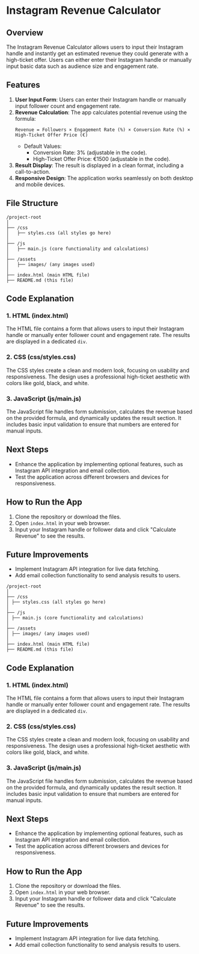 # Instagram Revenue Calculator

## Overview

The Instagram Revenue Calculator allows users to input their Instagram handle and instantly get an estimated revenue they could generate with a high-ticket offer. Users can either enter their Instagram handle or manually input basic data such as audience size and engagement rate.

## Features

1. **User Input Form**: Users can enter their Instagram handle or manually input follower count and engagement rate.
2. **Revenue Calculation**: The app calculates potential revenue using the formula:
   ```
   Revenue = Followers × Engagement Rate (%) × Conversion Rate (%) × High-Ticket Offer Price (€)
   ```
   - Default Values:
     - Conversion Rate: 3% (adjustable in the code).
     - High-Ticket Offer Price: €1500 (adjustable in the code).
3. **Result Display**: The result is displayed in a clean format, including a call-to-action.
4. **Responsive Design**: The application works seamlessly on both desktop and mobile devices.

## File Structure

```
/project-root  
│  
├── /css  
│   ├── styles.css (all styles go here)  
│  
├── /js  
│   ├── main.js (core functionality and calculations)  
│  
├── /assets  
│   ├── images/ (any images used)  
│  
├── index.html (main HTML file)  
├── README.md (this file)  
```

## Code Explanation

### 1. HTML (index.html)

The HTML file contains a form that allows users to input their Instagram handle or manually enter follower count and engagement rate. The results are displayed in a dedicated `div`.

### 2. CSS (css/styles.css)

The CSS styles create a clean and modern look, focusing on usability and responsiveness. The design uses a professional high-ticket aesthetic with colors like gold, black, and white.

### 3. JavaScript (js/main.js)

The JavaScript file handles form submission, calculates the revenue based on the provided formula, and dynamically updates the result section. It includes basic input validation to ensure that numbers are entered for manual inputs.

## Next Steps

- Enhance the application by implementing optional features, such as Instagram API integration and email collection.
- Test the application across different browsers and devices for responsiveness.

## How to Run the App

1. Clone the repository or download the files.
2. Open `index.html` in your web browser.
3. Input your Instagram handle or follower data and click "Calculate Revenue" to see the results.

## Future Improvements

- Implement Instagram API integration for live data fetching.
- Add email collection functionality to send analysis results to users.

```
/project-root
│
├── /css
│ ├── styles.css (all styles go here)
│
├── /js
│ ├── main.js (core functionality and calculations)
│
├── /assets
│ ├── images/ (any images used)
│
├── index.html (main HTML file)
├── README.md (this file)
```

## Code Explanation

### 1. HTML (index.html)

The HTML file contains a form that allows users to input their Instagram handle or manually enter follower count and engagement rate. The results are displayed in a dedicated `div`.

### 2. CSS (css/styles.css)

The CSS styles create a clean and modern look, focusing on usability and responsiveness. The design uses a professional high-ticket aesthetic with colors like gold, black, and white.

### 3. JavaScript (js/main.js)

The JavaScript file handles form submission, calculates the revenue based on the provided formula, and dynamically updates the result section. It includes basic input validation to ensure that numbers are entered for manual inputs.

## Next Steps

- Enhance the application by implementing optional features, such as Instagram API integration and email collection.
- Test the application across different browsers and devices for responsiveness.

## How to Run the App

1. Clone the repository or download the files.
2. Open `index.html` in your web browser.
3. Input your Instagram handle or follower data and click "Calculate Revenue" to see the results.

## Future Improvements

- Implement Instagram API integration for live data fetching.
- Add email collection functionality to send analysis results to users.